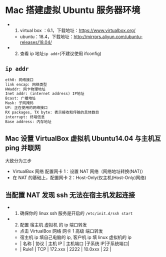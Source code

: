 # Mac 搭建虚拟 Ubuntu 服务器环境

- 1. virtual box ：6.1，下载地址：https://www.virtualbox.org/

  - ubuntu：18.4，下载地址：http://mirrors.aliyun.com/ubuntu-releases/18.04/

- 2. 查看 ip 地址`ip addr`(不建议使用 ifconfig)

## `ip addr`

```txt
eth0: 网络接口
link encap: 网络类型
HWaddr: 网卡物理地址
Inet addr: (internet address) IP地址
Bcast: 广播地址
Mask: 子网掩码
UP: 正在使用的网络接口
RX packages, TX byte: 表示接收和传输的具体数目
interrupt: 终端信息
Base address: 内存地址
```

## Mac 设置 VirtualBox 虚拟机 Ubuntu14.04 与主机互 ping 并联网

大致分为三步

- VirtualBox 网络 配置网卡 1：设置 NAT 网络（网络地址转换(NAT)）
- 在 NAT 的基础上，配置网卡 2：Host-Only(仅主机(Host-Only)网络)

## 当配置 NAT 发现 ssh 无法在宿主机发起连接

- 1. 确保你的 linux ssh 服务是开启的 `/etc/init.d/ssh start`
- 2. 配置 宿主机 虚拟机 的 ip 端口转发
  - 点击 VirtualBox 网络 网卡 1 高级 端口转发
  - 宿主机 ip 填自己电脑的 ip, 客户机 ip 填 linux 虚拟机的 ip
  - | 名称 | 协议 | 主机 IP | 主机端口 |子系统 IP|子系统端口|
  - | Rule1 | TCP | 172.xxx | 2222 | 10.0xxx | 22 |
